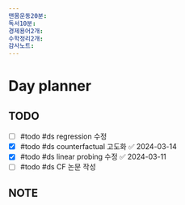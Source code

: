 ```yaml
---
맨몸운동20분: 
독서10분: 
경제용어2개: 
수학정리2개: 
감사노트: 
---
```


# Day planner




## TODO 

- [ ] #todo #ds regression 수정
- [x] #todo #ds counterfactual 고도화 ✅ 2024-03-14
- [x] #todo #ds linear probing 수정 ✅ 2024-03-11
- [ ] #todo #ds CF 논문 작성

## NOTE
